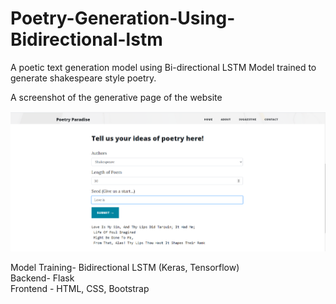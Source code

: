 # Poetry-Generation-Using-Bidirectional-lstm
A poetic text generation model using Bi-directional LSTM Model trained to generate shakespeare style poetry.


A screenshot of the generative page of the website

![alt text](https://github.com/kartikay1999/Poetry-Generation-Using-Bidirectional-lstm/blob/master/screenshot.png)


Model Training- Bidirectional LSTM (Keras, Tensorflow) <br>
Backend- Flask <br>
Frontend - HTML, CSS, Bootstrap

